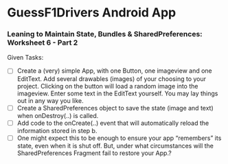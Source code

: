 # GuessF1Drivers Android App
### Leaning to Maintain State, Bundles &amp; SharedPreferences: Worksheet 6 - Part 2

Given Tasks:

- [ ] Create a (very) simple App, with one Button, one imageview and one EditText.  Add several drawables (images) of your choosing to your project.  Clicking on the button will load a random image into the imageview.  Enter some text in the EditText yourself.  You may lay things out in any way you like.  
- [ ] Create a SharedPreferences object to save the state (image and text) when onDestroy(..) is called.  
- [ ] Add code to the onCreate(..) event that will automatically reload the information stored in step b.  
- [ ] One might expect this to be enough to ensure your app “remembers” its state, even when it is shut off.  But, under what circumstances will the SharedPreferences Fragment fail to restore your App.?
